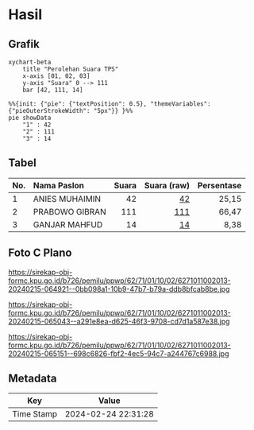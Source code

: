 # Hasil

## Grafik

```mermaid
xychart-beta
    title "Perolehan Suara TPS"
    x-axis [01, 02, 03]
    y-axis "Suara" 0 --> 111
    bar [42, 111, 14]
```

```mermaid
%%{init: {"pie": {"textPosition": 0.5}, "themeVariables": {"pieOuterStrokeWidth": "5px"}} }%%
pie showData
    "1" : 42
    "2" : 111
    "3" : 14
```

## Tabel

| No. | Nama Paslon    | Suara | Suara (raw) | Persentase |
|:--- |:-------------- | -----:| -----------:| ----------:|
| 1   | ANIES MUHAIMIN | 42    | [42][p-1]   | 25,15      |
| 2   | PRABOWO GIBRAN | 111   | [111][p-2]  | 66,47      |
| 3   | GANJAR MAHFUD  | 14    | [14][p-3]   | 8,38       |


[p-1]: https://github.com/gigit-pemilu/pemilu-2024-62-kalimantan-tengah/blob/main/pilpres/hitung-suara/sub/62-kalimantan-tengah/sub/71-kota-palangkaraya/sub/01-pahandut/sub/1002-panarung/sub/013-tps/sub/paslon-1.txt
[p-2]: https://github.com/gigit-pemilu/pemilu-2024-62-kalimantan-tengah/blob/main/pilpres/hitung-suara/sub/62-kalimantan-tengah/sub/71-kota-palangkaraya/sub/01-pahandut/sub/1002-panarung/sub/013-tps/sub/paslon-2.txt
[p-3]: https://github.com/gigit-pemilu/pemilu-2024-62-kalimantan-tengah/blob/main/pilpres/hitung-suara/sub/62-kalimantan-tengah/sub/71-kota-palangkaraya/sub/01-pahandut/sub/1002-panarung/sub/013-tps/sub/paslon-3.txt

## Foto C Plano

https://sirekap-obj-formc.kpu.go.id/b726/pemilu/ppwp/62/71/01/10/02/6271011002013-20240215-064921--0bb098a1-10b9-47b7-b79a-ddb8bfcab8be.jpg

https://sirekap-obj-formc.kpu.go.id/b726/pemilu/ppwp/62/71/01/10/02/6271011002013-20240215-065043--a291e8ea-d625-46f3-9708-cd7d1a587e38.jpg

https://sirekap-obj-formc.kpu.go.id/b726/pemilu/ppwp/62/71/01/10/02/6271011002013-20240215-065151--698c6826-fbf2-4ec5-94c7-a244767c6988.jpg


## Metadata

| Key        | Value               |
| ---------- | ------------------- |
| Time Stamp | 2024-02-24 22:31:28 |



